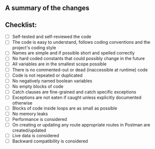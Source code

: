 ## A summary of the changes

<!-- 1. Please replace this text with a summary of the changes and the related issue. -->

<!-- 2. Please, go through the following steps, marking them with `[x]`, if any, before you submit a PR. -->

## Checklist:
- [ ] Self-tested and self-reviewed the code
- [ ] The code is easy to understand, follows coding conventions and the project's coding style
- [ ] Names are simple and if possible short and spelled correctly
- [ ] No hard coded constants that could possibly change in the future
- [ ] All variables are in the smallest scope possible
- [ ] There is no commented-out or dead (inaccessible at runtime) code
- [ ] Code is not repeated or duplicated
- [ ] No negatively named boolean variables
- [ ] No empty blocks of code
- [ ] Catch clauses are fine-grained and catch specific exceptions
- [ ] Exceptions are not eaten if caught unless explicitly documented otherwise
- [ ] Blocks of code inside loops are as small as possible
- [ ] No memory leaks
- [ ] Performance is considered
- [ ] On creating or updating any route appropriate routes in Postman are created/updated
- [ ] Live data is considered
- [ ] Backward compatibility is considered
